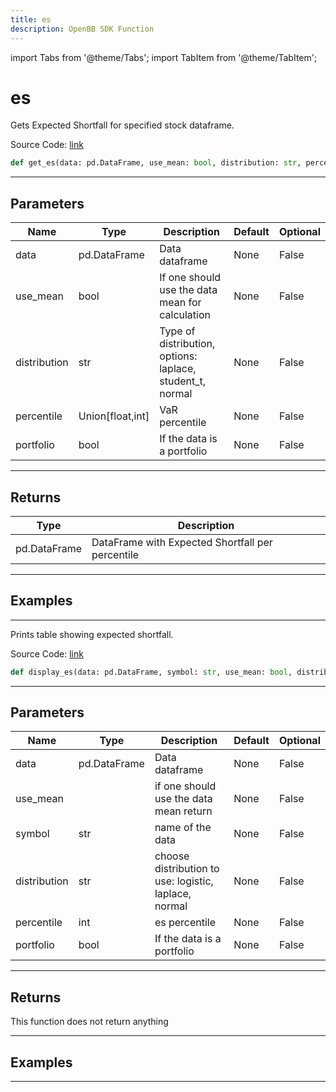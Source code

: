 ```yaml
---
title: es
description: OpenBB SDK Function
---
```


import Tabs from '@theme/Tabs';
import TabItem from '@theme/TabItem';

# es

<Tabs>
<TabItem value="model" label="Model" default>

Gets Expected Shortfall for specified stock dataframe.

Source Code: [link](https://github.com/OpenBB-finance/OpenBBTerminal/tree/main/openbb_terminal/common/quantitative_analysis/qa_model.py#L355)

```python
def get_es(data: pd.DataFrame, use_mean: bool, distribution: str, percentile: Union[float, int], portfolio: bool) -> DataFrame
```
---

## Parameters

| Name | Type | Description | Default | Optional |
| ---- | ---- | ----------- | ------- | -------- |
| data | pd.DataFrame | Data dataframe | None | False |
| use_mean | bool | If one should use the data mean for calculation | None | False |
| distribution | str | Type of distribution, options: laplace, student_t, normal | None | False |
| percentile | Union[float,int] | VaR percentile | None | False |
| portfolio | bool | If the data is a portfolio | None | False |

---

## Returns

| Type | Description |
| ---- | ----------- |
| pd.DataFrame | DataFrame with Expected Shortfall per percentile |

---

## Examples

---



</TabItem>
<TabItem value="view" label="View">

Prints table showing expected shortfall.

Source Code: [link](https://github.com/OpenBB-finance/OpenBBTerminal/tree/main/openbb_terminal/common/quantitative_analysis/qa_view.py#L1066)

```python
def display_es(data: pd.DataFrame, symbol: str, use_mean: bool, distribution: str, percentile: float, portfolio: bool) -> None
```
---

## Parameters

| Name | Type | Description | Default | Optional |
| ---- | ---- | ----------- | ------- | -------- |
| data | pd.DataFrame | Data dataframe | None | False |
| use_mean |  | if one should use the data mean return | None | False |
| symbol | str | name of the data | None | False |
| distribution | str | choose distribution to use: logistic, laplace, normal | None | False |
| percentile | int | es percentile | None | False |
| portfolio | bool | If the data is a portfolio | None | False |

---

## Returns

This function does not return anything

---

## Examples

---



</TabItem>
</Tabs>